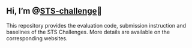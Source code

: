 ## Hi, I’m @[STS-challenge](https://sts-challenge.github.io/)👋

This repository provides the evaluation code, submission instruction and baselines of the STS Challenges. More details are available on the corresponding websites.
